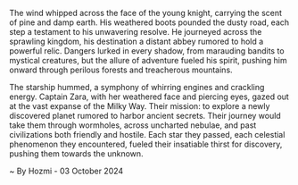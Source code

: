 
The wind whipped across the face of the young knight, carrying the scent of pine and damp earth. His weathered boots pounded the dusty road, each step a testament to his unwavering resolve. He journeyed across the sprawling kingdom, his destination a distant abbey rumored to hold a powerful relic. Dangers lurked in every shadow, from marauding bandits to mystical creatures, but the allure of adventure fueled his spirit, pushing him onward through perilous forests and treacherous mountains. 

The starship hummed, a symphony of whirring engines and crackling energy. Captain Zara, with her weathered face and piercing eyes, gazed out at the vast expanse of the Milky Way. Their mission: to explore a newly discovered planet rumored to harbor ancient secrets. Their journey would take them through wormholes, across uncharted nebulae, and past civilizations both friendly and hostile. Each star they passed, each celestial phenomenon they encountered, fueled their insatiable thirst for discovery, pushing them towards the unknown. 

~ By Hozmi - 03 October 2024

